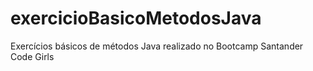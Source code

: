 # exercicioBasicoMetodosJava
Exercícios básicos de métodos Java realizado no Bootcamp Santander Code Girls
